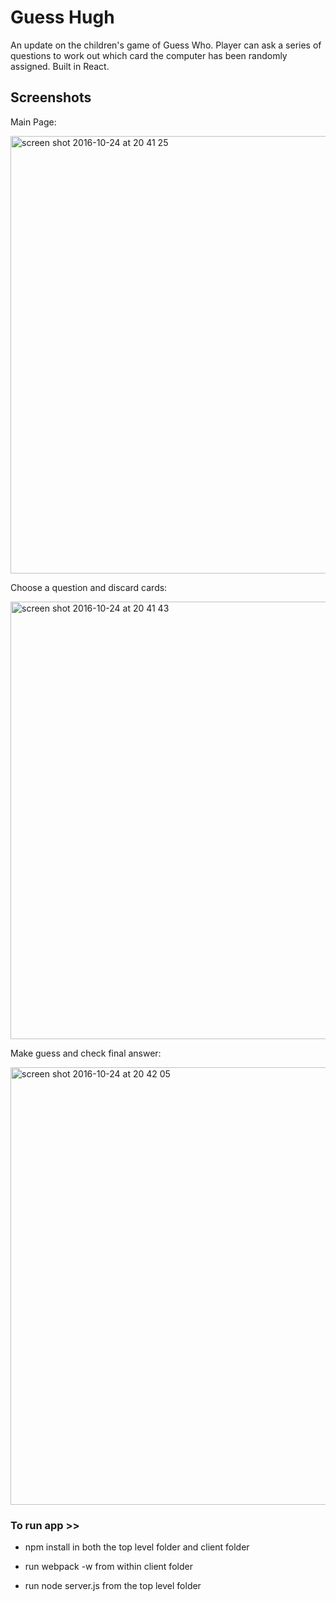 # Guess Hugh

An update on the children's game of Guess Who. Player can ask a series of questions to work out which card the computer 
has been randomly assigned. Built in React.


## Screenshots

Main Page:

<img width="700" alt="screen shot 2016-10-24 at 20 41 25" src="https://cloud.githubusercontent.com/assets/17990363/19661155/84c24756-9a2a-11e6-9344-d44c27ccf86c.png">

Choose a question and discard cards:

<img width="700" alt="screen shot 2016-10-24 at 20 41 43" src="https://cloud.githubusercontent.com/assets/17990363/19661161/8ab5584c-9a2a-11e6-8168-9ba1433c5528.png">

Make guess and check final answer:

<img width="700" alt="screen shot 2016-10-24 at 20 42 05" src="https://cloud.githubusercontent.com/assets/17990363/19661165/8df01ad8-9a2a-11e6-8367-78f1f3d77eb2.png">



### To run app >>

- npm install in both the top level folder and client folder

- run webpack -w from within client folder 

- run node server.js from the top level folder

